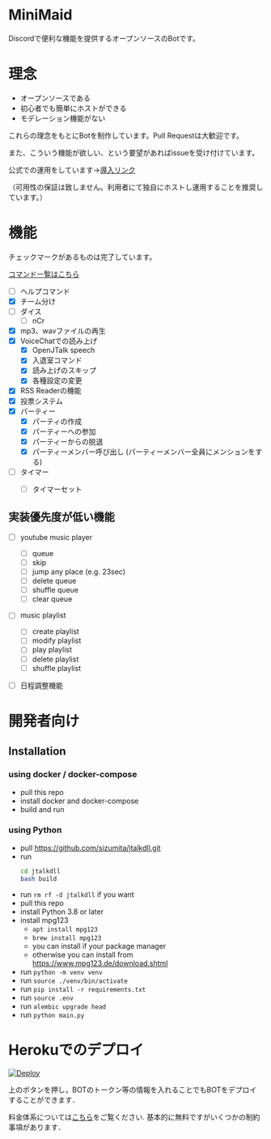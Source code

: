 # MiniMaid
Discordで便利な機能を提供するオープンソースのBotです。

# 理念

- オープンソースである
- 初心者でも簡単にホストができる
- モデレーション機能がない

これらの理念をもとにBotを制作しています。Pull Requestは大歓迎です。

また、こういう機能が欲しい、という要望があればissueを受け付けています。

公式での運用をしています→[導入リンク](https://discord.com/api/oauth2/authorize?client_id=522305114757791754&permissions=4231392849&scope=bot)

（可用性の保証は致しません。利用者にて独自にホストし運用することを推奨しています。）


# 機能
チェックマークがあるものは完了しています。

[コマンド一覧はこちら](https://github.com/sizumita/MiniMaid/blob/master/docs/Commands.md)

- [ ] ヘルプコマンド
- [x] チーム分け
- [ ] ダイス
    - [ ] nCr
- [x] mp3、wavファイルの再生
- [x] VoiceChatでの読み上げ
    - [x] OpenJTalk speech
    - [x] 入退室コマンド
    - [x] 読み上げのスキップ
    - [x] 各種設定の変更
- [x] RSS Readerの機能
- [x] 投票システム
- [x] パーティー
    - [x] パーティの作成
    - [x] パーティーへの参加
    - [x] パーティーからの脱退
    - [x] パーティーメンバー呼び出し (パーティーメンバー全員にメンションをする)
- [ ] タイマー
    - [ ] タイマーセット


## 実装優先度が低い機能
- [ ] youtube music player
    - [ ] queue
    - [ ] skip
    - [ ] jump any place (e.g. 23sec)
    - [ ] delete queue
    - [ ] shuffle queue
    - [ ] clear queue
- [ ] music playlist
    - [ ] create playlist
    - [ ] modify playlist
    - [ ] play playlist
    - [ ] delete playlist
    - [ ] shuffle playlist
- [ ] 日程調整機能


# 開発者向け

## Installation

### using docker / docker-compose

- pull this repo
- install docker and docker-compose
- build and run

### using Python

- pull https://github.com/sizumita/jtalkdll.git
- run 
  ```bash
  cd jtalkdll
  bash build
  ```
- run `rm rf -d jtalkdll` if you want
- pull this repo
- install Python 3.8 or later
- install mpg123
    - `apt install mpg123`
    - `brew install mpg123`
    - you can install if your package manager
    - otherwise you can install from https://www.mpg123.de/download.shtml
- run `python -m venv venv`
- run `source ./venv/bin/activate`
- run `pip install -r requirements.txt`
- run `source .env`
- run `alembic upgrade head`
- run `python main.py`

# Herokuでのデプロイ

[![Deploy](https://www.herokucdn.com/deploy/button.svg)](https://heroku.com/deploy)

上のボタンを押し，BOTのトークン等の情報を入れることでもBOTをデプロイすることができます．

料金体系については[こちら](https://www.heroku.com/pricing)をご覧ください.
基本的に無料ですがいくつかの制約事項があります．
